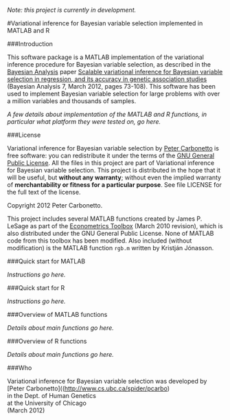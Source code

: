 *Note: this project is currently in development.*

#Variational inference for Bayesian variable selection implemented in MATLAB and R

###Introduction

This software package is a MATLAB implementation of the variational
inference procedure for Bayesian variable selection, as described in
the [Bayesian Analysis](http://ba.stat.cmu.edu/) paper [Scalable
variational inference for Bayesian variable selection in regression,
and its accuracy in genetic association
studies](http://ba.stat.cmu.edu/journal/2012/vol07/issue01/carbonetto.pdf)
(Bayesian Analysis 7, March 2012, pages 73-108).  This
software has been used to implement Bayesian variable selection for
large problems with over a million variables and thousands of samples.

*A few details about implementation of the MATLAB and R functions, in
particular what platform they were tested on, go here.*

###License

Variational inference for Bayesian variable selection by [Peter
Carbonetto](http://www.cs.ubc.ca/spider/pcarbo) is free software: you
can redistribute it under the terms of the [GNU General Public
License](http://www.gnu.org/licenses/gpl.html). All the files in this
project are part of Variational inference for Bayesian variable
selection. This project is distributed in the hope that it will be
useful, but **without any warranty**; without even the implied
warranty of **merchantability or fitness for a particular
purpose**. See file LICENSE for the full text of the license.

Copyright 2012 Peter Carbonetto.

This project includes several MATLAB functions created by James
P. LeSage as part of the [Econometrics
Toolbox](http://www.spatial-econometrics.com/) (March 2010 revision),
which is also distributed under the GNU General Public License. None
of MATLAB code from this toolbox has been modified. Also included
(without modification) is the MATLAB function `rgb.m` written by
Kristján Jónasson.

###Quick start for MATLAB

*Instructions go here.*

###Quick start for R

*Instructions go here.*

###Overview of MATLAB functions 

*Details about main functions go here.*

###Overview of R functions

*Details about main functions go here.*

###Who

Variational inference for Bayesian variable selection was developed by
[Peter Carbonetto]((http://www.cs.ubc.ca/spider/pcarbo)<br> in the
Dept. of Human Genetics<br> at the University of Chicago<br> (March
2012)

